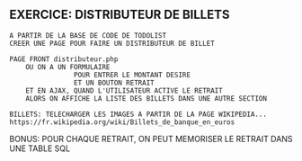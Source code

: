 ## EXERCICE: DISTRIBUTEUR DE BILLETS

    A PARTIR DE LA BASE DE CODE DE TODOLIST
    CREER UNE PAGE POUR FAIRE UN DISTRIBUTEUR DE BILLET

    PAGE FRONT distributeur.php
        OU ON A UN FORMULAIRE 
                    POUR ENTRER LE MONTANT DESIRE
                    ET UN BOUTON RETRAIT
        ET EN AJAX, QUAND L'UTILISATEUR ACTIVE LE RETRAIT 
        ALORS ON AFFICHE LA LISTE DES BILLETS DANS UNE AUTRE SECTION

    BILLETS: TELECHARGER LES IMAGES A PARTIR DE LA PAGE WIKIPEDIA...
    https://fr.wikipedia.org/wiki/Billets_de_banque_en_euros

BONUS: POUR CHAQUE RETRAIT, ON PEUT MEMORISER LE RETRAIT DANS UNE TABLE SQL
